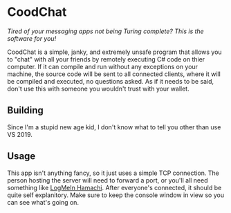 # CoodChat
_Tired of your messaging apps not being Turing complete? This is the software for you!_

CoodChat is a simple, janky, and extremely unsafe program that allows you to "chat" with all your friends by remotely executing C# code on thier computer.
If it can compile and run without any exceptions on your machine, the source code will be sent to all connected clients, where it will be compiled and executed, no questions asked.
As if it needs to be said, don't use this with someone you wouldn't trust with your wallet.

## Building
Since I'm a stupid new age kid, I don't know what to tell you other than use VS 2019.

## Usage
This app isn't anything fancy, so it just uses a simple TCP connection. The person hosting the server will need to forward a port, or you'll all need something like [LogMeIn Hamachi](https://vpn.net/).
After everyone's connected, it should be quite self explanitory. Make sure to keep the console window in view so you can see what's going on.
